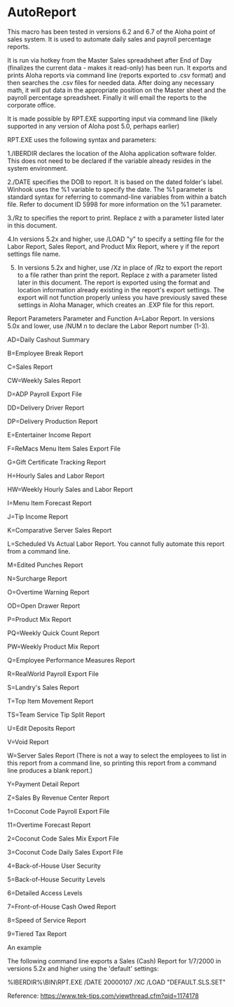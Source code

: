 # AutoReport

This macro has been tested in versions 6.2 and 6.7 of the Aloha point of sales system. It is used to automate daily sales and payroll percentage reports.

It is run via hotkey from the Master Sales spreadsheet after End of Day (finalizes the current data - makes it read-only) has been run. It exports and prints Aloha reports via command line (reports exported to .csv format) and then searches the .csv files for needed data. After doing any necessary math, it will put data in the appropriate position on the Master sheet and the payroll percentage spreadsheet. Finally it will email the reports to the corporate office.

It is made possible by RPT.EXE supporting input via command line (likely supported in any version of Aloha post 5.0, perhaps earlier)

RPT.EXE uses the following syntax and parameters:

1./IBERDIR declares the location of the Aloha application software folder.  This does not need to be declared if the variable already resides in the system environment.

2./DATE specifies the DOB to report.  It is based on the dated folder's label.  Winhook uses the %1 variable to specify the date.  The %1 parameter is standard syntax for referring to command-line variables from within a batch file.  Refer to document ID 5998 for more information on the %1 parameter.

3./Rz to specifies the report to print.  Replace z with a parameter listed later in this document.

4.In versions 5.2x and higher, use /LOAD "y" to specify a setting file for the Labor Report, Sales Report, and Product Mix Report, where y if the report settings file name.

5. In versions 5.2x and higher, use /Xz in place of /Rz to export the report to a file rather than print the report.  Replace z with a parameter listed later in this document.  The report is exported using the format and location information already existing in the report's export settings.  The export will not function properly unless you have previously saved these settings in Aloha Manager, which creates an .EXP file for this report.

Report Parameters
Parameter and Function
A=Labor Report.  In versions 5.0x and lower, use /NUM n to declare the Labor Report number (1-3).
 
AD=Daily Cashout Summary
 
B=Employee Break Report
 
C=Sales Report
 
CW=Weekly Sales Report
 
D=ADP Payroll Export File
 
DD=Delivery Driver Report
 
DP=Delivery Production Report
 
E=Entertainer Income Report
 
F=ReMacs Menu Item Sales Export File
 
G=Gift Certificate Tracking Report
 
H=Hourly Sales and Labor Report
 
HW=Weekly Hourly Sales and Labor Report
 
I=Menu Item Forecast Report
 
J=Tip Income Report
 
K=Comparative Server Sales Report
 
L=Scheduled Vs Actual Labor Report.  You cannot fully automate this report from a command line.
 
M=Edited Punches Report
 
N=Surcharge Report
 
O=Overtime Warning Report
 
OD=Open Drawer Report
 
P=Product Mix Report
 
PQ=Weekly Quick Count Report
 
PW=Weekly Product Mix Report
 
Q=Employee Performance Measures Report
 
R=RealWorld Payroll Export File
 
S=Landry's Sales Report
 
T=Top Item Movement Report
 
TS=Team Service Tip Split Report
 
U=Edit Deposits Report
 
V=Void Report
 
W=Server Sales Report (There is not a way to select the employees to list in this report from a command line, so printing this report from a command line produces a blank report.)
 
Y=Payment Detail Report
 
Z=Sales By Revenue Center Report
 
1=Coconut Code Payroll Export File
 
11=Overtime Forecast Report
 
2=Coconut Code Sales Mix Export File
 
3=Coconut Code Daily Sales Export File
 
4=Back-of-House User Security
 
5=Back-of-House Security Levels
 
6=Detailed Access Levels
 
7=Front-of-House Cash Owed Report
 
8=Speed of Service Report
 
9=Tiered Tax Report
 
An example

The following command line exports a Sales (Cash) Report for 1/7/2000 in versions 5.2x and higher using the 'default' settings:

%IBERDIR%\BIN\RPT.EXE /DATE 20000107 /XC /LOAD "DEFAULT.SLS.SET"

Reference: https://www.tek-tips.com/viewthread.cfm?qid=1174178


